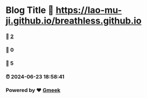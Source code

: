 # Blog Title :link: https://lao-mu-ji.github.io/breathless.github.io 
### :page_facing_up: [2](https://lao-mu-ji.github.io/breathless.github.io/tag.html) 
### :speech_balloon: 0 
### :hibiscus: 5 
### :alarm_clock: 2024-06-23 18:58:41 
### Powered by :heart: [Gmeek](https://github.com/Meekdai/Gmeek)
